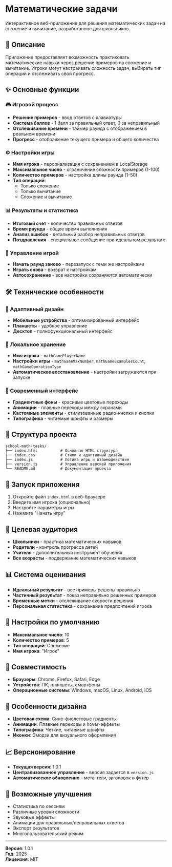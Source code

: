 # Математические задачи

Интерактивное веб-приложение для решения математических задач на сложение и вычитание, разработанное для школьников.

## 🎯 Описание

Приложение предоставляет возможность практиковать математические навыки через решение примеров на сложение и вычитание. Игроки могут настраивать сложность задач, выбирать тип операций и отслеживать свой прогресс.

## ✨ Основные функции

### 🎮 Игровой процесс
- **Решение примеров** - ввод ответов с клавиатуры
- **Система баллов** - 1 балл за правильный ответ, 0 за неправильный
- **Отслеживание времени** - таймер раунда с отображением в реальном времени
- **Прогресс** - отображение текущего примера и общего количества

### ⚙️ Настройки игры
- **Имя игрока** - персонализация с сохранением в LocalStorage
- **Максимальное число** - ограничение сложности примеров (1-100)
- **Количество примеров** - настройка длины раунда (1-50)
- **Тип операций**:
  - Только сложение
  - Только вычитание
  - Сложение и вычитание

### 📊 Результаты и статистика
- **Итоговый счет** - количество правильных ответов
- **Время раунда** - общее время выполнения
- **Анализ ошибок** - детальный разбор неправильных ответов
- **Поздравления** - специальное сообщение при идеальном результате

### 🔄 Управление игрой
- **Начать раунд заново** - перезапуск с теми же настройками
- **Играть снова** - возврат к настройкам
- **Автосохранение** - все настройки сохраняются автоматически

## 🛠️ Технические особенности

### 📱 Адаптивный дизайн
- **Мобильные устройства** - оптимизированный интерфейс
- **Планшеты** - удобное управление
- **Десктоп** - полнофункциональный интерфейс

### 💾 Локальное хранение
- **Имя игрока** - `mathGamePlayerName`
- **Настройки игры** - `mathGameMaxNumber`, `mathGameExamplesCount`, `mathGameOperationType`
- **Автоматическое восстановление** - настройки загружаются при запуске

### 🎨 Современный интерфейс
- **Градиентные фоны** - красивые цветовые переходы
- **Анимации** - плавные переходы между экранами
- **Кастомные элементы** - стилизованные радио-кнопки и кнопки
- **Типографика** - читаемые шрифты и размеры

## 📁 Структура проекта

```
school-math-tasks/
├── index.html          # Основная HTML структура
├── index.css           # Стили и адаптивный дизайн
├── index.js            # Логика игры и взаимодействие
├── version.js          # Управление версией приложения
└── README.md           # Документация проекта
```

## 🚀 Запуск приложения

1. Откройте файл `index.html` в веб-браузере
2. Введите имя игрока (опционально)
3. Настройте параметры игры
4. Нажмите "Начать игру"

## 🎯 Целевая аудитория

- **Школьники** - практика математических навыков
- **Родители** - контроль прогресса детей
- **Учителя** - дополнительный инструмент обучения
- **Все возрасты** - поддержание математических навыков

## 📊 Система оценивания

- **Идеальный результат** - все примеры решены правильно
- **Частичный результат** - показ неправильно решенных примеров
- **Временные метки** - отслеживание скорости решения
- **Персональная статистика** - сохранение предпочтений игрока

## 🔧 Настройки по умолчанию

- **Максимальное число**: 10
- **Количество примеров**: 5
- **Тип операций**: Сложение
- **Имя игрока**: "Игрок"

## 📱 Совместимость

- **Браузеры**: Chrome, Firefox, Safari, Edge
- **Устройства**: ПК, планшеты, смартфоны
- **Операционные системы**: Windows, macOS, Linux, Android, iOS

## 🎨 Особенности дизайна

- **Цветовая схема**: Сине-фиолетовые градиенты
- **Анимации**: Плавные переходы и hover-эффекты
- **Типографика**: Четкие, читаемые шрифты
- **Иконки**: Эмодзи для визуального оформления

## 📈 Версионирование

- **Текущая версия**: 1.0.1
- **Централизованное управление** - версия задается в `version.js`
- **Автоматическое обновление** - мета-теги, заголовок и футер

## 🔮 Возможные улучшения

- Статистика по сессиям
- Различные уровни сложности
- Звуковые эффекты
- Анимации для правильных/неправильных ответов
- Экспорт результатов
- Многопользовательский режим

---

**Версия**: 1.0.1  
**Год**: 2025  
**Лицензия**: MIT
